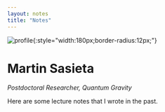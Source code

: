 ```yaml
---
layout: notes
title: "Notes"
---
```


![profile](/assets/profile.jpg){:style="width:180px;border-radius:12px;"}

# Martin Sasieta
*Postdoctoral Researcher, Quantum Gravity*

Here are some lecture notes that I wrote in the past.
